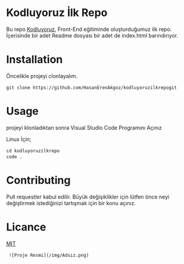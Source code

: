 
# Kodluyoruz İlk Repo

  

Bu repo [Kodluyoruz](https://www.kodluyoruz.org), Front-End eğitiminde oluşturduğumuz ilk repo. İçerisinde bir adet Readme dosyası bir adet de index.html barındırıyor.

  

# Installation

  

Öncelikle projeyi clonlayalım.
```
git clone https://github.com/HasanErenAkgoz/kodluyoruzilkrepogit
```
# Usage 
projeyi klonladıktan sonra Visual Studio Code Programını Açınız

 Linux İçin;
 ````
 cd kodluyoruzilkrepo
 code .
 ````
 # Contributing 
 Pull requestler kabul edilir. Büyük değişiklikler için lütfen önce neyi değiştirmek istediğinizi tartışmak için bir konu açınız.
 # Licance
 [MIT](https://www.mit.edu)
 
     ![Proje Resmi](/img/Adsız.png)

